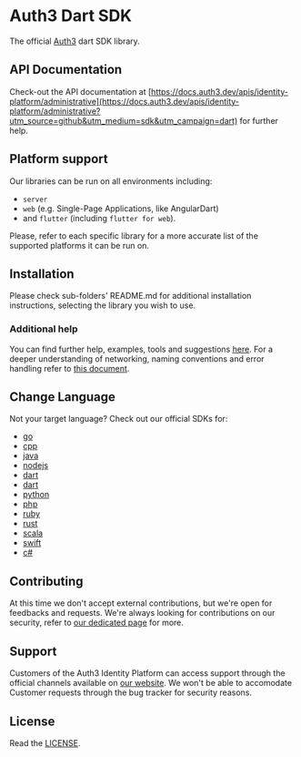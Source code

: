# Auth3 Dart SDK

The official [Auth3](https://auth3.dev/?utm_source=github&utm_medium=sdk&utm_campaign=dart) dart SDK library.

## API Documentation

Check-out the API documentation at [https://docs.auth3.dev/apis/identity-platform/administrative](https://docs.auth3.dev/apis/identity-platform/administrative?utm_source=github&utm_medium=sdk&utm_campaign=dart) for further help.

## Platform support 

Our libraries can be run on all environments including:

* `server`
* `web` (e.g. Single-Page Applications, like AngularDart)
* and `flutter` (including `flutter for web`).

Please, refer to each specific library for a more accurate list of the supported platforms it can be run on.

## Installation

Please check sub-folders' README.md for additional installation instructions, selecting the library you wish to use.

### Additional help

You can find further help, examples, tools and suggestions [here](https://grpc.io/docs/languages/dart/quickstart). For a deeper understanding of networking, naming conventions and error handling refer to [this document](https://developers.google.com/protocol-buffers/docs/darttutorial).

## Change Language

Not your target language? Check out our official SDKs for: 

  * [go](https://github.com/auth3-dev/go-sdk)
  * [cpp](https://github.com/auth3-dev/cpp-sdk)
  * [java](https://github.com/auth3-dev/admin-sdk)
  * [nodejs](https://github.com/auth3-dev/nodejs-sdk)
  * [dart](https://github.com/auth3-dev/dart-sdk)
  * [dart](https://github.com/auth3-dev/dart-sdk)
  * [python](https://github.com/auth3-dev/python-sdk)
  * [php](https://github.com/auth3-dev/php-sdk)
  * [ruby](https://github.com/auth3-dev/ruby-sdk)
  * [rust](https://github.com/auth3-dev/rust-sdk)
  * [scala](https://github.com/auth3-dev/scala-sdk)
  * [swift](https://github.com/auth3-dev/swift-sdk)
  * [c#](https://github.com/auth3-dev/csharp-sdk)

## Contributing

At this time we don't accept external contributions, but we're open for feedbacks and requests. We're always looking for contributions on our security, refer to [our dedicated page](https://auth3.dev/bounty-program?utm_source=github&utm_medium=sdk&utm_campaign=dart) for more.

## Support

Customers of the Auth3 Identity Platform can access support through the official channels available on [our website](https://auth3.dev/?utm_source=github&utm_medium=sdk&utm_campaign=dart). We won't be able to accomodate Customer requests through the bug tracker for security reasons. 

## License

Read the [LICENSE](https://github.com/auth3-dev/dart-sdk/blob/main/LICENSE).
